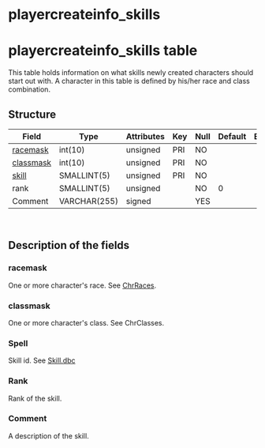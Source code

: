 # playercreateinfo\_skills

# playercreateinfo\_skills table

This table holds information on what skills newly created characters should start out with. A character in this table is defined by his/her race and class combination.

## Structure

| Field                                       | Type         | Attributes | Key | Null | Default | Extra | Comment |
|---------------------------------------------|--------------|------------|-----|------|---------|-------|---------|
| [racemask](#playercreateinfo_skills-race)   | int(10)      | unsigned   | PRI | NO   |         |       |         |
| [classmask](#playercreateinfo_skills-class) | int(10)      | unsigned   | PRI | NO   |         |       |         |
| [skill](SkillLine)                          | SMALLINT(5)  | unsigned   | PRI | NO   |         |       |         |
| rank                                        | SMALLINT(5)  | unsigned   |     | NO   | 0       |       |         |
| Comment                                     | VARCHAR(255) | signed     |     | YES  |         |       |         |

 

## Description of the fields

### racemask

One or more character's race. See [ChrRaces](ChrRaces).

### classmask

One or more character's class. See ChrClasses.

### Spell

Skill id. See [Skill.dbc](SkillLine)

### Rank

Rank of the skill.

### Comment

A description of the skill.
